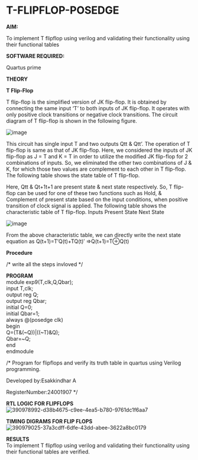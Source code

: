# T-FLIPFLOP-POSEDGE

**AIM:**

To implement  T flipflop using verilog and validating their functionality using their functional tables

**SOFTWARE REQUIRED:**

Quartus prime

**THEORY**

**T Flip-Flop**

T flip-flop is the simplified version of JK flip-flop. It is obtained by connecting the same input ‘T’ to both inputs of JK flip-flop. It operates with only positive clock transitions or negative clock transitions. The circuit diagram of T flip-flop is shown in the following figure.

![image](https://github.com/naavaneetha/T-FLIPFLOP-POSEDGE/assets/154305477/458a68fe-2d08-4a9d-ac4f-7ae0480ce0bd)

 
This circuit has single input T and two outputs Qtt & Qtt’. The operation of T flip-flop is same as that of JK flip-flop. Here, we considered the inputs of JK flip-flop as J = T and K = T in order to utilize the modified JK flip-flop for 2 combinations of inputs. So, we eliminated the other two combinations of J & K, for which those two values are complement to each other in T flip-flop. The following table shows the state table of T flip-flop.

Here, Qtt & Qt+1t+1 are present state & next state respectively. So, T flip-flop can be used for one of these two functions such as Hold, & Complement of present state based on the input conditions, when positive transition of clock signal is applied. The following table shows the characteristic table of T flip-flop. Inputs Present State Next State

![image](https://github.com/naavaneetha/T-FLIPFLOP-POSEDGE/assets/154305477/cdd7fb32-539f-4b66-bb8d-f305a153c886)

 
From the above characteristic table, we can directly write the next state equation as Q(t+1)=T′Q(t)+TQ(t)′ ⇒Q(t+1)=T⊕Q(t)

**Procedure**

/* write all the steps invloved */

**PROGRAM**<br>
module exp9(T,clk,Q,Qbar);<br>
input T,clk;<br>
output reg Q;<br>
output reg Qbar;<br>
initial Q=0;<br>
initial Qbar=1;<br>
always @(posedge clk)<br>
begin<br> 
Q=(T&(~Q))|((~T)&Q);<br>
Qbar=~Q;<br>
end<br>
endmodule<br>

/* Program for flipflops and verify its truth table in quartus using Verilog programming.

Developed by:Esakkindhar A

RegisterNumber:24001907
*/

**RTL LOGIC FOR FLIPFLOPS**<br>
![390978992-d38b4675-c9ee-4ea5-b780-9761dc1f6aa7](https://github.com/user-attachments/assets/0d711046-33ae-493e-8302-75ace5c7016d)


**TIMING DIGRAMS FOR FLIP FLOPS**<br>
![390979025-37a3cdff-6dfe-43dd-abee-3622a8bc0179](https://github.com/user-attachments/assets/9237a384-ccf0-4b57-8791-02ec6cc2db54)


**RESULTS**<br>
To implement T flipflop using verilog and validating their functionality using their functional tables are verified.
